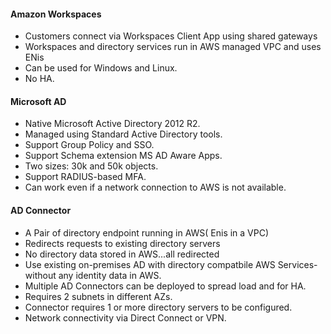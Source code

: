 #### Amazon Workspaces

- Customers connect via Workspaces Client App using shared gateways
- Workspaces and directory services run in AWS managed VPC and uses ENis
- Can be used for Windows and Linux.
- No HA.

#### Microsoft AD

- Native Microsoft Active Directory 2012 R2.
- Managed using Standard Active Directory tools.
- Support Group Policy and SSO.
- Support Schema extension MS AD Aware Apps.
- Two sizes: 30k and 50k objects.
- Support RADIUS-based MFA.
- Can work even if a network connection to AWS is not available.

#### AD Connector
- A Pair of directory endpoint running in AWS( Enis in a VPC)
- Redirects requests to existing directory servers
- No directory data stored in AWS...all redirected
- Use existing on-premises AD with directory compatbile AWS Services- without any identity data
in AWS.
- Multiple AD Connectors can be deployed to spread load and for HA.
- Requires 2 subnets in different AZs.
- Connector requires 1 or more directory servers to be configured.
- Network connectivity via Direct Connect or VPN.


